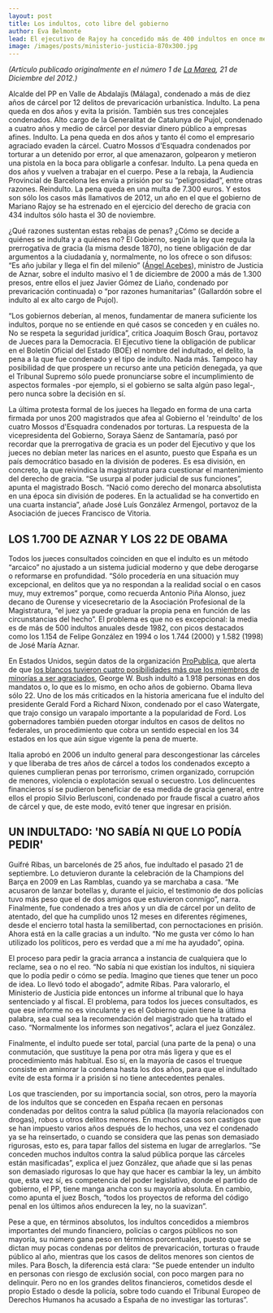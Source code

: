 ```yaml
---
layout: post
title: Los indultos, coto libre del gobierno
author: Eva Belmonte
lead: El ejecutivo de Rajoy ha concedido más de 400 indultos en once meses. Entre los afortunados, varios políticos condenados por prevaricar y desviar dinero público.
image: /images/posts/ministerio-justicia-870x300.jpg
---
```


_(Artículo publicado originalmente en el número 1 de <a href="http://www.lamarea.com">La Marea</a>, 21 de Diciembre del 2012.)_

Alcalde del PP en Valle de Abdalajís (Málaga), condenado a más de diez años de cárcel por 12 delitos de prevaricación urbanística. Indulto. La pena queda en dos años y evita la prisión. También sus tres concejales condenados. Alto cargo de la Generalitat de Catalunya de Pujol, condenado a cuatro años y medio de cárcel por desviar dinero público a empresas afines. Indulto. La pena queda en dos años y tanto él como el empresario agraciado evaden la cárcel. Cuatro Mossos d'Esquadra condenados por torturar a un detenido por error, al que amenazaron, golpearon y metieron una pistola en la boca para obligarle a confesar. Indulto. La pena queda en dos años y vuelven a trabajar en el cuerpo. Pese a la rebaja, la Audiencia Provincial de Barcelona les envía a prisión por su “peligrosidad”, entre otras razones. Reindulto. La pena queda en una multa de 7.300 euros. Y estos son sólo los casos más llamativos de 2012, un año en el que el gobierno de Mariano Rajoy se ha estrenado en el ejercicio del derecho de gracia con 434 indultos sólo hasta el 30 de noviembre. 

¿Qué razones sustentan estas rebajas de penas? ¿Cómo se decide a quiénes se indulta y a quiénes no? El Gobierno, según la ley que regula la prerrogativa de gracia (la misma desde 1870), no tiene obligación de dar argumentos a la ciudadanía y, normalmente, no los ofrece o son difusos: “Es año jubilar y llega el fin del milenio” ([Ángel Acebes][1]), ministro de Justicia de Aznar, sobre el indulto masivo el 1 de diciembre de 2000 a más de 1.300 presos, entre ellos el juez Javier Gómez de Liaño, condenado por prevaricación continuada) o “por razones humanitarias” (Gallardón sobre el indulto al ex alto cargo de Pujol). 

“Los gobiernos deberían, al menos, fundamentar de manera suficiente los indultos, porque no se entiende en qué casos se conceden y en cuáles no. No se respeta la seguridad jurídica”, critica Joaquim Bosch Grau, portavoz de Jueces para la Democracia. El Ejecutivo tiene la obligación de publicar en el Boletín Oficial del Estado (BOE) el nombre del indultado, el delito, la pena a la que fue condenado y el tipo de indulto. Nada más. Tampoco hay posibilidad de que prospere un recurso ante una petición denegada, ya que el Tribunal Supremo sólo puede pronunciarse sobre el incumplimiento de aspectos formales -por ejemplo, si el gobierno se salta algún paso legal-, pero nunca sobre la decisión en sí.

La última protesta formal de los jueces ha llegado en forma de una carta firmada por unos 200 magistrados que afea al Gobierno el 'reindulto' de los cuatro Mossos d'Esquadra condenados por torturas. La respuesta de la vicepresidenta del Gobierno, Soraya Sáenz de Santamaría, pasó por recordar que la prerrogativa de gracia es un poder del Ejecutivo y que los jueces no debían meter las narices en el asunto, puesto que España es un país democrático basado en la división de poderes. Es esa división, en concreto, la que reivindica la magistratura para cuestionar el mantenimiento del derecho de gracia. “Se usurpa al poder judicial de sus funciones”, apunta el magistrado Bosch. “Nació como derecho del monarca absolutista en una época sin división de poderes. En la actualidad se ha convertido en una cuarta instancia”, añade José Luís González Armengol, portavoz de la Asociación de jueces Francisco de Vitoria. 

## LOS 1.700 DE AZNAR Y LOS 22 DE OBAMA

Todos los jueces consultados coinciden en que el indulto es un método “arcaico” no ajustado a un sistema judicial moderno y que debe derogarse o reformarse en profundidad. “Sólo procedería en una situación muy excepcional, en delitos que ya no respondan a la realidad social o en casos muy, muy extremos” porque, como recuerda Antonio Piña Alonso, juez decano de Ourense y vicesecretario de la Asociación Profesional de la Magistratura, “el juez ya puede graduar la propia pena en función de las circunstancias del hecho”. El problema es que no es excepcional: la media es de más de 500 indultos anuales desde 1982, con picos destacados como los 1.154 de Felipe González en 1994 o los 1.744 (2000) y 1.582 (1998) de José María Aznar. 

En Estados Unidos, según datos de la organización [ProPublica][2], que alerta de que [los blancos tuvieron cuatro posibilidades más que los miembros de minorías a ser agraciados][3], George W. Bush indultó a 1.918 personas en dos mandatos o, lo que es lo mismo, en ocho años de gobierno. Obama lleva sólo 22. Uno de los más criticados en la historia americana fue el indulto del presidente Gerald Ford a Richard Nixon, condenado por el caso Watergate, que trajo consigo un varapalo importante a la popularidad de Ford. Los gobernadores también pueden otorgar indultos en casos de delitos no federales, un procedimiento que cobra un sentido especial en los 34 estados en los que aún sigue vigente la pena de muerte. 

Italia aprobó en 2006 un indulto general para descongestionar las cárceles y que liberaba de tres años de cárcel a todos los condenados excepto a quienes cumplieran penas por terrorismo, crimen organizado, corrupción de menores, violencia o explotación sexual o secuestro. Los delincuentes financieros sí se pudieron beneficiar de esa medida de gracia general, entre ellos el propio Silvio Berlusconi, condenado por fraude fiscal a cuatro años de cárcel y que, de este modo, evitó tener que ingresar en prisión. 

## UN INDULTADO: 'NO SABÍA NI QUE LO PODÍA PEDIR'

Guifré Ribas, un barcelonés de 25 años, fue indultado el pasado 21 de septiembre. Lo detuvieron durante la celebración de la Champions del Barça en 2009 en Las Ramblas, cuando ya se marchaba a casa. “Me acusaron de lanzar botellas y, durante el juicio, el testimonio de dos policías tuvo más peso que el de dos amigos que estuvieron conmigo”, narra. Finalmente, fue condenado a tres años y un día de cárcel por un delito de atentado, del que ha cumplido unos 12 meses en diferentes régimenes, desde el encierro total hasta la semilibertad, con pernoctaciones en prisión. Ahora está en la calle gracias a un indulto. “No me gusta ver cómo lo han utilizado los políticos, pero es verdad que a mí me ha ayudado”, opina. 

El proceso para pedir la gracia arranca a instancia de cualquiera que lo reclame, sea o no el reo. “No sabía ni que existían los indultos, ni siquiera que lo podía pedir o cómo se pedía. Imagino que tienes que tener un poco de idea. Lo llevó todo el abogado”, admite Ribas. Para valorarlo, el Ministerio de Justicia pide entonces un informe al tribunal que lo haya sentenciado y al fiscal. El problema, para todos los jueces consultados, es que ese informe no es vinculante y es el Gobierno quien tiene la última palabra, sea cual sea la recomendación del magistrado que ha tratado el caso. “Normalmente los informes son negativos”, aclara el juez González. 

Finalmente, el indulto puede ser total, parcial (una parte de la pena) o una conmutación, que sustituye la pena por otra más ligera y que es el procedimiento más habitual. Eso sí, en la mayoría de casos el trueque consiste en aminorar la condena hasta los dos años, para que el indultado evite de esta forma ir a prisión si no tiene antecedentes penales. 

Los que trascienden, por su importancia social, son otros, pero la mayoría de los indultos que se conceden en España recaen en personas condenadas por delitos contra la salud pública (la mayoría relacionados con drogas), robos u otros delitos menores. En muchos casos son castigos que se han impuesto varios años después de lo hechos, una vez el condenado ya se ha reinsertado, o cuando se considera que las penas son demasiado rigurosas, esto es, para tapar fallos del sistema en lugar de arreglarlos. “Se conceden muchos indultos contra la salud pública porque las cárceles están masificadas”, explica el juez González, que añade que si las penas son demasiado rigurosas lo que hay que hacer es cambiar la ley, un ámbito que, esta vez sí, es competencia del poder legislativo, donde el partido de gobierno, el PP, tiene manga ancha con su mayoría absoluta. En cambio, como apunta el juez Bosch, “todos los proyectos de reforma del código penal en los últimos años endurecen la ley, no la suavizan”. 

Pese a que, en términos absolutos, los indultos concedidos a miembros importantes del mundo financiero, policías o cargos públicos no son mayoría, su número gana peso en términos porcentuales, puesto que se dictan muy pocas condenas por delitos de prevaricación, torturas o fraude público al año, mientras que los casos de delitos menores son cientos de miles. Para Bosch, la diferencia está clara: “Se puede entender un indulto en personas con riesgo de exclusión social, con poco margen para no delinquir. Pero no en los grandes delitos financieros, cometidos desde el propio Estado o desde la policía, sobre todo cuando el Tribunal Europeo de Derechos Humanos ha acusado a España de no investigar las torturas”.

[1]: http://elpais.com/diario/2003/05/08/portada/1052344853_850215.html
[2]: http://www.propublica.org/
[3]: http://www.propublica.org/article/shades-of-mercy-presidential-forgiveness-heavily-favors-whites
